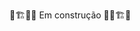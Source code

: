🚧🏗👷‍♂️ Em construção 👷‍♂️🏗🚧

<!-- # **Ignews Notícias sobre o mundo React.**

<img src="https://github.com/Jordaobm/ignews/blob/main/docs/assets/1.PNG"/>

Ignews é uma aplicação front-end desenvolvida em NextJS com TypeScript durante o módulo ****Chapter III**** do Ignite, bootcamp intensivo da Rocketseat, na trilha de ReactJS.

### **Objetivo Acadêmico**

O objetivo da aplicação é apenas obter conhecimento à medida que avançamos no bootcamp. A aplicação foi desenvolvida durante as aulas do bootcamp e agrega conhecimentos diversos, dentre eles os fundamentos do NextJS, estruturação de um back-end dentro do front-end e o front-end JAMStack.

### **Conhecimentos agregados**

- [x]  Páginas estáticas no NextJS.
- [x]  Geração de sites estáticos dinâmicos.
- [x]  Revalidação de páginas estáticas para atualização de conteúdo.
- [x]  Server Side Rendering.
- [x]  Integração de CMS externos.
- [x]  SASS.
- [x]  CSS Modules.
- [x]  TypeScript.
- [x]  Prismic CMS.
- [x]  FaunaDB para banco de dados.
- [x]  Stripe integração de pagamentos.

<img src="https://github.com/Jordaobm/ignews/blob/main/docs/assets/2.PNG"/>

### **Objetivo da aplicação**

Disponibilização de conteúdo em formato de blog para pessoas assinantes do serviço que o ignews oferece.

<img src="https://github.com/Jordaobm/ignews/blob/main/docs/assets/4.PNG"/>

### **Funcionalidades**

No ignews temos as funcionalidades de login, autenticação, assinatura e pagamento de serviços, disponibilização de conteúdo, preview de conteúdo para não assinantes, logout etc.

<img src="https://github.com/Jordaobm/ignews/blob/main/docs/assets/3.PNG"/>
<img src="https://github.com/Jordaobm/ignews/blob/main/docs/assets/5.PNG"/>
 -->